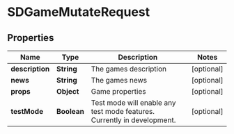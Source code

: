 # SDGameMutateRequest

## Properties
Name | Type | Description | Notes
------------ | ------------- | ------------- | -------------
**description** | **String** | The games description |  [optional]
**news** | **String** | The games news |  [optional]
**props** | **Object** | Game properties |  [optional]
**testMode** | **Boolean** | Test mode will enable any test mode features. Currently in development. |  [optional]
